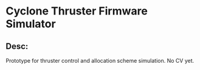 # Cyclone Thruster Firmware Simulator

## Desc:
Prototype for thruster control and allocation scheme simulation. No CV yet.


